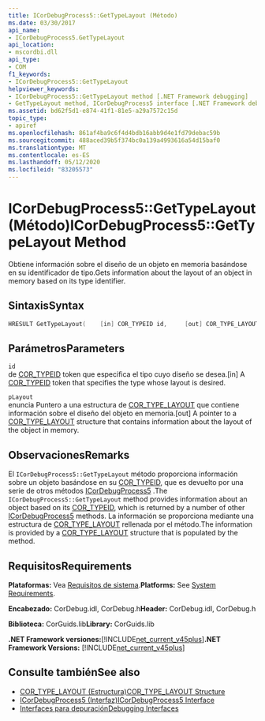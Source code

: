 ```yaml
---
title: ICorDebugProcess5::GetTypeLayout (Método)
ms.date: 03/30/2017
api_name:
- ICorDebugProcess5.GetTypeLayout
api_location:
- mscordbi.dll
api_type:
- COM
f1_keywords:
- ICorDebugProcess5::GetTypeLayout
helpviewer_keywords:
- ICorDebugProcess5::GetTypeLayout method [.NET Framework debugging]
- GetTypeLayout method, ICorDebugProcess5 interface [.NET Framework debugging]
ms.assetid: bd62f5d1-e874-41f1-81e5-a29a7572c15d
topic_type:
- apiref
ms.openlocfilehash: 861af4ba9c6f4d4bdb16abb9d4e1fd79debac59b
ms.sourcegitcommit: 488aced39b5f374bc0a139a4993616a54d15baf0
ms.translationtype: MT
ms.contentlocale: es-ES
ms.lasthandoff: 05/12/2020
ms.locfileid: "83205573"
---
```

# <a name="icordebugprocess5gettypelayout-method"></a><span data-ttu-id="9df54-102">ICorDebugProcess5::GetTypeLayout (Método)</span><span class="sxs-lookup"><span data-stu-id="9df54-102">ICorDebugProcess5::GetTypeLayout Method</span></span>
<span data-ttu-id="9df54-103">Obtiene información sobre el diseño de un objeto en memoria basándose en su identificador de tipo.</span><span class="sxs-lookup"><span data-stu-id="9df54-103">Gets information about the layout of an object in memory based on its type identifier.</span></span>  
  
## <a name="syntax"></a><span data-ttu-id="9df54-104">Sintaxis</span><span class="sxs-lookup"><span data-stu-id="9df54-104">Syntax</span></span>  
  
```cpp  
HRESULT GetTypeLayout(    [in] COR_TYPEID id,     [out] COR_TYPE_LAYOUT *pLayout);  
```  
  
## <a name="parameters"></a><span data-ttu-id="9df54-105">Parámetros</span><span class="sxs-lookup"><span data-stu-id="9df54-105">Parameters</span></span>  
 `id`  
 <span data-ttu-id="9df54-106">de [COR_TYPEID](cor-typeid-structure.md) token que especifica el tipo cuyo diseño se desea.</span><span class="sxs-lookup"><span data-stu-id="9df54-106">[in] A [COR_TYPEID](cor-typeid-structure.md) token that specifies the type whose layout is desired.</span></span>  
  
 `pLayout`  
 <span data-ttu-id="9df54-107">enuncia Puntero a una estructura de [COR_TYPE_LAYOUT](cor-type-layout-structure.md) que contiene información sobre el diseño del objeto en memoria.</span><span class="sxs-lookup"><span data-stu-id="9df54-107">[out] A pointer to a [COR_TYPE_LAYOUT](cor-type-layout-structure.md) structure that contains information about the layout of the object in memory.</span></span>  
  
## <a name="remarks"></a><span data-ttu-id="9df54-108">Observaciones</span><span class="sxs-lookup"><span data-stu-id="9df54-108">Remarks</span></span>  
 <span data-ttu-id="9df54-109">El `ICorDebugProcess5::GetTypeLayout` método proporciona información sobre un objeto basándose en su [COR_TYPEID](cor-typeid-structure.md), que es devuelto por una serie de otros métodos [ICorDebugProcess5](icordebugprocess5-interface.md) .</span><span class="sxs-lookup"><span data-stu-id="9df54-109">The `ICorDebugProcess5::GetTypeLayout` method provides information about an object based on its [COR_TYPEID](cor-typeid-structure.md), which is returned by a number of other [ICorDebugProcess5](icordebugprocess5-interface.md) methods.</span></span> <span data-ttu-id="9df54-110">La información se proporciona mediante una estructura de [COR_TYPE_LAYOUT](cor-type-layout-structure.md) rellenada por el método.</span><span class="sxs-lookup"><span data-stu-id="9df54-110">The information is provided by a [COR_TYPE_LAYOUT](cor-type-layout-structure.md) structure that is populated by the method.</span></span>  
  
## <a name="requirements"></a><span data-ttu-id="9df54-111">Requisitos</span><span class="sxs-lookup"><span data-stu-id="9df54-111">Requirements</span></span>  
 <span data-ttu-id="9df54-112">**Plataformas:** Vea [Requisitos de sistema](../../get-started/system-requirements.md).</span><span class="sxs-lookup"><span data-stu-id="9df54-112">**Platforms:** See [System Requirements](../../get-started/system-requirements.md).</span></span>  
  
 <span data-ttu-id="9df54-113">**Encabezado:** CorDebug.idl, CorDebug.h</span><span class="sxs-lookup"><span data-stu-id="9df54-113">**Header:** CorDebug.idl, CorDebug.h</span></span>  
  
 <span data-ttu-id="9df54-114">**Biblioteca:** CorGuids.lib</span><span class="sxs-lookup"><span data-stu-id="9df54-114">**Library:** CorGuids.lib</span></span>  
  
 <span data-ttu-id="9df54-115">**.NET Framework versiones:**[!INCLUDE[net_current_v45plus](../../../../includes/net-current-v45plus-md.md)]</span><span class="sxs-lookup"><span data-stu-id="9df54-115">**.NET Framework Versions:** [!INCLUDE[net_current_v45plus](../../../../includes/net-current-v45plus-md.md)]</span></span>  
  
## <a name="see-also"></a><span data-ttu-id="9df54-116">Consulte también</span><span class="sxs-lookup"><span data-stu-id="9df54-116">See also</span></span>

- [<span data-ttu-id="9df54-117">COR_TYPE_LAYOUT (Estructura)</span><span class="sxs-lookup"><span data-stu-id="9df54-117">COR_TYPE_LAYOUT Structure</span></span>](cor-type-layout-structure.md)
- [<span data-ttu-id="9df54-118">ICorDebugProcess5 (Interfaz)</span><span class="sxs-lookup"><span data-stu-id="9df54-118">ICorDebugProcess5 Interface</span></span>](icordebugprocess5-interface.md)
- [<span data-ttu-id="9df54-119">Interfaces para depuración</span><span class="sxs-lookup"><span data-stu-id="9df54-119">Debugging Interfaces</span></span>](debugging-interfaces.md)
